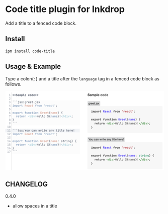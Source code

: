# Code title plugin for Inkdrop

Add a title to a fenced code block.

## Install

```
ipm install code-title
```

## Usage & Example

Type a colon(`:`) and a title after the `language` tag in a fenced code block as follows.

![code-title example image](./img/light.png)

## CHANGELOG

0.4.0
  - allow spaces in a title